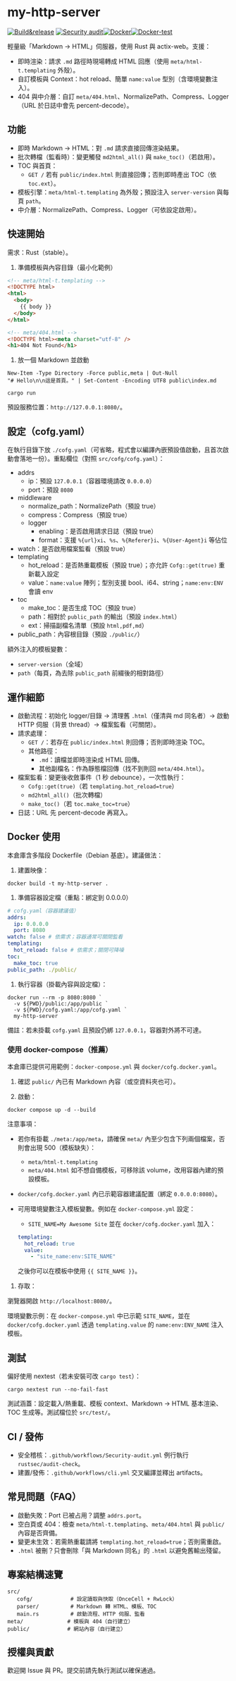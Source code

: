 # my-http-server

[![Build&release](https://github.com/Paul-16098/my-http-server/actions/workflows/cli.yml/badge.svg?branch=main)](https://github.com/Paul-16098/my-http-server/actions/workflows/cli.yml) [![Security audit](https://github.com/Paul-16098/my-http-server/actions/workflows/Security-audit.yml/badge.svg)](https://github.com/Paul-16098/my-http-server/actions/workflows/Security-audit.yml)[![Docker](https://github.com/Paul-16098/my-http-server/actions/workflows/docker-publish.yml/badge.svg)](https://github.com/Paul-16098/my-http-server/actions/workflows/docker-publish.yml)[![Docker-test](https://github.com/Paul-16098/my-http-server/actions/workflows/docker-test.yml/badge.svg?branch=dev)](https://github.com/Paul-16098/my-http-server/actions/workflows/docker-test.yml)

輕量級「Markdown → HTML」伺服器，使用 Rust 與 actix-web。支援：

- 即時渲染：請求 `.md` 路徑時現場轉成 HTML 回應（使用 `meta/html-t.templating` 外殼）。
- 自訂模板與 Context：hot reload、簡單 `name:value` 型別（含環境變數注入）。
- 404 與中介層：自訂 `meta/404.html`、NormalizePath、Compress、Logger（URL 於日誌中會先 percent-decode）。

## 功能

- 即時 Markdown → HTML：對 `.md` 請求直接回傳渲染結果。
- 批次轉檔（監看時）：變更觸發 `md2html_all()` 與 `make_toc()`（若啟用）。
- TOC 與首頁：
  - `GET /` 若有 `public/index.html` 則直接回傳；否則即時產出 TOC（依 `toc.ext`）。
- 模板引擎：`meta/html-t.templating` 為外殼；預設注入 `server-version` 與每頁 `path`。
- 中介層：NormalizePath、Compress、Logger（可依設定啟用）。

## 快速開始

需求：Rust（stable）。

1. 準備模板與內容目錄（最小化範例）

```html
<!-- meta/html-t.templating -->
<!DOCTYPE html>
<html>
  <body>
    {{ body }}
  </body>
</html>
```

```html
<!-- meta/404.html -->
<!DOCTYPE html><meta charset="utf-8" />
<h1>404 Not Found</h1>
```

1. 放一個 Markdown 並啟動

```pwsh
New-Item -Type Directory -Force public,meta | Out-Null
"# Hello\n\n這是首頁。" | Set-Content -Encoding UTF8 public\index.md

cargo run
```

預設服務位置：`http://127.0.0.1:8080/`。

## 設定（cofg.yaml）

在執行目錄下放 `./cofg.yaml`（可省略，程式會以編譯內嵌預設值啟動，且首次啟動會落地一份）。重點欄位（對照 `src/cofg/cofg.yaml`）：

- addrs
  - ip：預設 `127.0.0.1`（容器環境請改 `0.0.0.0`）
  - port：預設 `8080`
- middleware
  - normalize_path：NormalizePath（預設 true）
  - compress：Compress（預設 true）
  - logger
    - enabling：是否啟用請求日誌（預設 true）
    - format：支援 `%{url}xi`、`%s`、`%{Referer}i`、`%{User-Agent}i` 等佔位
- watch：是否啟用檔案監看（預設 true）
- templating
  - hot_reload：是否熱重載模板（預設 true）；亦允許 `Cofg::get(true)` 重新載入設定
  - value：`name:value` 陣列；型別支援 bool、i64、string；`name:env:ENV` 會讀 env
- toc
  - make_toc：是否生成 TOC（預設 true）
  - path：相對於 `public_path` 的輸出（預設 `index.html`）
  - ext：掃描副檔名清單（預設 `html,pdf,md`）
- public_path：內容根目錄（預設 `./public/`）

額外注入的模板變數：

- `server-version`（全域）
- `path`（每頁，為去除 `public_path` 前綴後的相對路徑）

## 運作細節

- 啟動流程：初始化 logger/目錄 → 清理舊 `.html`（僅清與 md 同名者）→ 啟動 HTTP 伺服（背景 thread）→ 檔案監看（可關閉）。
- 請求處理：
  - `GET /`：若存在 `public/index.html` 則回傳；否則即時渲染 TOC。
  - 其他路徑：
    - `.md`：讀檔並即時渲染成 HTML 回傳。
    - 其他副檔名：作為靜態檔回傳（找不到則回 `meta/404.html`）。
- 檔案監看：變更後收斂事件（1 秒 debounce），一次性執行：
  - `Cofg::get(true)`（若 `templating.hot_reload=true`）
  - `md2html_all()`（批次轉檔）
  - `make_toc()`（若 `toc.make_toc=true`）
- 日誌：URL 先 percent-decode 再寫入。

## Docker 使用

本倉庫含多階段 Dockerfile（Debian 基底）。建議做法：

1. 建置映像：

```pwsh
docker build -t my-http-server .
```

1. 準備容器設定檔（重點：綁定到 0.0.0.0）

```yaml
# cofg.yaml（容器建議值）
addrs:
  ip: 0.0.0.0
  port: 8080
watch: false # 依需求；容器通常可關閉監看
templating:
  hot_reload: false # 依需求；關閉可降噪
toc:
  make_toc: true
public_path: ./public/
```

1. 執行容器（掛載內容與設定檔）：

```pwsh
docker run --rm -p 8080:8080 `
  -v ${PWD}/public:/app/public `
  -v ${PWD}/cofg.yaml:/app/cofg.yaml `
  my-http-server
```

備註：若未掛載 `cofg.yaml` 且預設仍綁 `127.0.0.1`，容器對外將不可達。

### 使用 docker-compose（推薦）

本倉庫已提供可用範例：`docker-compose.yml` 與 `docker/cofg.docker.yaml`。

1. 確認 `public/` 內已有 Markdown 內容（或空資料夾也可）。

2. 啟動：

```pwsh
docker compose up -d --build
```

注意事項：

- 若你有掛載 `./meta:/app/meta`，請確保 `meta/` 內至少包含下列兩個檔案，否則會出現 500（模板缺失）：
  - `meta/html-t.templating`
  - `meta/404.html`
    如不想自備模板，可移除該 volume，改用容器內建的預設模板。
- `docker/cofg.docker.yaml` 內已示範容器建議配置（綁定 `0.0.0.0:8080`）。
- 可用環境變數注入模板變數。例如在 `docker-compose.yml` 設定：

  - `SITE_NAME=My Awesome Site`
    並在 `docker/cofg.docker.yaml` 加入：

  ```yaml
  templating:
    hot_reload: true
    value:
      - "site_name:env:SITE_NAME"
  ```

  之後你可以在模板中使用 `{{ SITE_NAME }}`。

1. 存取：

瀏覽器開啟 `http://localhost:8080/`。

環境變數示例：在 `docker-compose.yml` 中已示範 `SITE_NAME`，並在 `docker/cofg.docker.yaml` 透過 `templating.value` 的 `name:env:ENV_NAME` 注入模板。

## 測試

偏好使用 nextest（若未安裝可改 `cargo test`）：

```pwsh
cargo nextest run --no-fail-fast
```

測試涵蓋：設定載入/熱重載、模板 context、Markdown → HTML 基本渲染、TOC 生成等。測試檔位於 `src/test/`。

## CI / 發佈

- 安全稽核：`.github/workflows/Security-audit.yml` 例行執行 `rustsec/audit-check`。
- 建置/發佈：`.github/workflows/cli.yml` 交叉編譯並釋出 artifacts。

## 常見問題（FAQ）

- 啟動失敗：Port 已被占用？調整 `addrs.port`。
- 空白頁或 404：檢查 `meta/html-t.templating`、`meta/404.html` 與 `public/` 內容是否齊備。
- 變更未生效：若需熱重載請將 `templating.hot_reload=true`；否則需重啟。
- `.html` 被刪？只會刪除「與 Markdown 同名」的 `.html` 以避免舊輸出殘留。

## 專案結構速覽

```tree
src/
   cofg/            # 設定讀取與快取（OnceCell + RwLock）
   parser/          # Markdown 轉 HTML、模板、TOC
   main.rs          # 啟動流程、HTTP 伺服、監看
meta/              # 模板與 404（自行建立）
public/            # 網站內容（自行建立）
```

## 授權與貢獻

歡迎開 Issue 與 PR。提交前請先執行測試以確保通過。
